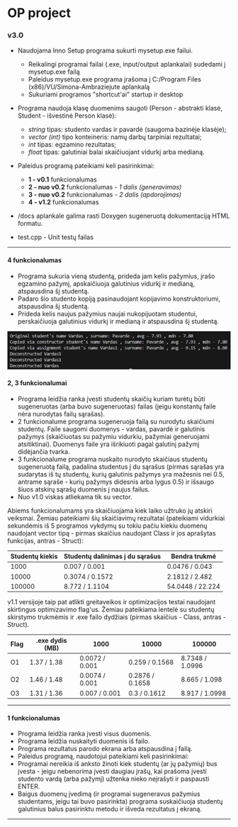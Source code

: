 # OP project

### v3.0

- Naudojama Inno Setup programa sukurti mysetup.exe failui.
	- Reikalingi programai failai (.exe, input/output aplankalai) sudedami į mysetup.exe failą
	- Paleidus mysetup.exe programa įrašoma į C:/Program Files (x86)/VU/Simona-Ambraziejute aplankalą
	- Sukuriami programos "shortcut'ai" startup ir desktop
	

- Programa naudoja klasę duomenims saugoti (Person - abstrakti klasė, Student - išvestinė Person klasė):
	-  *string* tipas: studento vardas ir pavardė (saugoma bazinėje klasėje);
	-  *vector (int)* tipo konteineris: namų darbų tarpiniai rezultatai;
	-  *int* tipas: egzamino rezultatas;
	-  *float* tipas: galutiniai balai skaičiuojant vidurkį arba medianą.
- Paleidus programą pateikiami keli pasirinkimai:
	-  **1 - v0.1** funkcionalumas
	-  **2 - nuo v0.2** funkcionalumas - *1 dalis (generavimas)*
	-  **3 - nuo v0.2** funkcionalumas - *2 dalis (apdorojimas)*
	-  **4 - v1.2** funkcionalumas
- /docs aplankale galima rasti Doxygen sugeneruotą dokumentaciją HTML formatu.
- test.cpp - Unit testų failas

---

#### 4 funkcionalumas

- Programa sukuria vieną studentą, prideda jam kelis pažymius, įrašo egzamino pažymį, apskaičiuoja galutinius vidurkį ir medianą, atspausdina šį studentą.
- Padaro šio studento kopiją pasinaudojant kopijavimo konstruktoriumi, atspausdina šį studentą.
- Prideda kelis naujus pažymius naujai nukopijuotam studentui, perskaičiuoja galutinius vidurkį ir medianą ir atspausdina šį studentą.

![](https://raw.githubusercontent.com/simam2/OP_project_2/v1.2/screenshots/1.2.png)

#### 2, 3 funkcionalumai
- Programa leidžia ranka įvesti studentų skaičių kuriam turėtų būti sugeneruotas (arba buvo sugeneruotas) failas (jeigu konstantų faile nėra nurodytas failų sąrašas).
- 2 funkcionalume programa sugeneruoja failą su nurodytu skaičiumi studentų. Faile saugomi duomenys - vardas, pavardė ir galutinis pažymys (skaičiuotas su pažymiu vidurkiu, pažymiai generuojami atsitiktinai). Duomenys faile yra išrikiuoti pagal galutinį pažymį didėjančia tvarka.
- 3 funkcionalume programa nuskaito nurodyto skaičiaus studentų sugeneruotą failą, padalina studentus į du sąrašus (pirmas sąrašas yra sudarytas iš tų studentų, kurių galutinis pažymys yra mažesnis nei 0.5, antrame sąraše - kurių pažymys didesnis arba lygus 0.5) ir išsaugo šiuos atskirų sąrašų duomenis į naujus failus.
- Nuo v1.0 viskas atliekama tik su vector.

Abiems funkcionalumams yra skaičiuojama kiek laiko užtruko jų atskiri veiksmai. Žemiau pateikiami šių skaičiavimų rezultatai (pateikiami vidurkiai sekundėmis iš 5 programos vykdymų su tokiu pačiu kiekiu duomenų naudojant vector tipą - pirmas skaičius naudojant Class ir jos aprašytas funkcijas, antras - Struct):

| Studentų kiekis | Studentų dalinimas į du sąrašus | Bendra trukmė |
| -- | -- | -- |
| 1000 | 0.007 / 0.001 | 0.0476 / 0.043 |
| 10000 | 0.3074 / 0.1572 | 2.1812 / 2.482 |
| 100000 | 8.772 / 1.1104 | 54.0448 / 22.224 |

v1.1 versijoje taip pat atlikti greitaveikos ir optimizacijos testai naudojant skirtingus optimizavimo flag'us. Žemiau pateikiama lentelė su studentų skirstymo trukmėmis ir .exe failo dydžiais (pirmas skaičius - Class, antras - Struct).

| Flag | .exe dydis (MB) | 1000 | 10000 | 100000 |
| -- | -- | -- | -- | -- |
| O1 | 1.37 / 1.38 | 0.0072 / 0.001 | 0.259 / 0.1568 | 8.7348 / 1.0996 |
| O2 | 1.46 / 1.48 | 0.0074 / 0.001 | 0.2876 / 0.1658 | 8.665 / 1.098 |
| O3 | 1.31 / 1.36 | 0.007 / 0.001 | 0.3 / 0.1612 | 8.917 / 1.0998 |

---

#### 1 funkcionalumas
- Programa leidžia ranka įvesti visus duomenis.
- Programa leidžia nuskaityti duomenis iš failo.
- Programa rezultatus parodo ekrana arba atspausdina į failą.
- Paleidus programą, naudotojui pateikiami keli pasirinkimai:
- Programai nereikia iš anksto žinoti kiek studentų (ar jų pažymių) bus įvesta - jeigu nebenorima įvesti daugiau įrašų, kai prašoma įvesti studento vardą (arba pažymį) užtenka nieko neįrašyti ir paspausti ENTER.
- Baigus duomenų įvedimą (ir programai sugeneravus pažymius studentams, jeigu tai buvo pasirinkta) programa suskaičiuoja studentų galutinius balus pasirinktu metodu ir išveda rezultatus į ekraną.

---